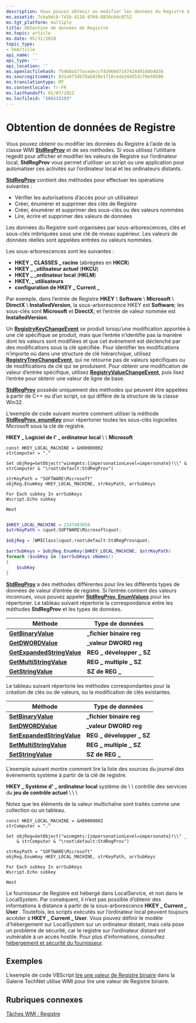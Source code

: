 ```yaml
---
description: Vous pouvez obtenir ou modifier les données du Registre à l’aide de la classe WMI StdRegProv et de ses méthodes.
ms.assetid: 7cba9dcb-741b-4118-9769-8830c6dc0752
ms.tgt_platform: multiple
title: Obtention de données de Registre
ms.topic: article
ms.date: 05/31/2018
topic_type:
- kbArticle
api_name: ''
api_type: ''
api_location: ''
ms.openlocfilehash: f5468a577acedeccf4396607147428d9160b4d38
ms.sourcegitcommit: 831e8f3db78ab820e1710cede244553c70e50500
ms.translationtype: MT
ms.contentlocale: fr-FR
ms.lasthandoff: 01/07/2021
ms.locfileid: "106515193"
---
```

# <a name="obtaining-registry-data"></a>Obtention de données de Registre

Vous pouvez obtenir ou modifier les données du Registre à l’aide de la classe WMI [**StdRegProv**](/previous-versions/windows/desktop/regprov/stdregprov) et de ses méthodes. Si vous utilisez l’utilitaire regedit pour afficher et modifier les valeurs de Registre sur l’ordinateur local, **StdRegProv** vous permet d’utiliser un script ou une application pour automatiser ces activités sur l’ordinateur local et les ordinateurs distants.

[**StdRegProv**](/previous-versions/windows/desktop/regprov/stdregprov) contient des méthodes pour effectuer les opérations suivantes :

-   Vérifier les autorisations d’accès pour un utilisateur
-   Créer, énumérer et supprimer des clés de Registre
-   Créer, énumérer et supprimer des sous-clés ou des valeurs nommées
-   Lire, écrire et supprimer des valeurs de données

Les données du Registre sont organisées par sous-arborescences, clés et sous-clés imbriquées sous une clé de niveau supérieur. Les valeurs de données réelles sont appelées entrées ou valeurs nommées.

Les sous-arborescences sont les suivantes :

-   **HKEY \_ CLASSES \_ racine** (abrégées en **HKCR**)
-   **HKEY \_ \_utilisateur actuel** (**HKCU**)
-   **HKEY \_ \_ordinateur local** (**HKLM**)
-   **HKEY, \_ utilisateurs**
-   **configuration de HKEY \_ Current \_**

Par exemple, dans l’entrée de Registre **HKEY** \\ **Software** \\ **Microsoft** \\ **DirectX** \\ **InstalledVersion**, la sous-arborescence HKEY est **Software**; les sous-clés sont **Microsoft** et **DirectX**; et l’entrée de valeur nommée est **InstalledVersion**.

Un [**RegistryKeyChangeEvent**](/previous-versions/windows/desktop/regprov/registrykeychangeevent) se produit lorsqu’une modification apportée à une clé spécifique se produit, mais que l’entrée n’identifie pas la manière dont les valeurs sont modifiées et que cet événement est déclenché par des modifications sous la clé spécifiée. Pour identifier les modifications n’importe où dans une structure de clé hiérarchique, utilisez [**RegistryTreeChangeEvent**](/previous-versions/windows/desktop/regprov/registrytreechangeevent), qui ne retourne pas de valeurs spécifiques ou de modifications de clé qui se produisent. Pour obtenir une modification de valeur d’entrée spécifique, utilisez [**RegistryValueChangeEvent**](/previous-versions/windows/desktop/regprov/registryvaluechangeevent), puis lisez l’entrée pour obtenir une valeur de ligne de base.

[**StdRegProv**](/previous-versions/windows/desktop/regprov/stdregprov) possède uniquement des méthodes qui peuvent être appelées à partir de C++ ou d’un script, ce qui diffère de la structure de la classe Win32.

L’exemple de code suivant montre comment utiliser la méthode [**StdRegProv. enumKey**](/previous-versions/windows/desktop/regprov/enumkey-method-in-class-stdregprov) pour répertorier toutes les sous-clés logicielles Microsoft sous la clé de registre.

**HKEY \_ Logiciel de l' \_ ordinateur local** \\  \\ **Microsoft**


```VB
const HKEY_LOCAL_MACHINE = &H80000002
strComputer = "."

Set objReg=GetObject("winmgmts:{impersonationLevel=impersonate}!\\" & strComputer & "\root\default:StdRegProv")

strKeyPath = "SOFTWARE\Microsoft"
objReg.EnumKey HKEY_LOCAL_MACHINE, strKeyPath, arrSubKeys

For Each subkey In arrSubKeys
Wscript.Echo subkey
    
Next
```


```PowerShell

$HKEY_LOCAL_MACHINE = 2147483650
$strKeyPath = &quot;SOFTWARE\Microsoft&quot;

$objReg = [WMIClass]&quot;root\default:StdRegProv&quot;

$arrSubKeys = $objReg.EnumKey($HKEY_LOCAL_MACHINE, $strKeyPath)
foreach ($subKey in ($arrSubKeys.sNames))
{
    $subKey
}
```





[**StdRegProv**](/previous-versions/windows/desktop/regprov/stdregprov) a des méthodes différentes pour lire les différents types de données de valeur d’entrée de registre. Si l’entrée contient des valeurs inconnues, vous pouvez appeler [**StdRegProv. EnumValues**](/previous-versions/windows/desktop/regprov/enumvalues-method-in-class-stdregprov) pour les répertorier. Le tableau suivant répertorie la correspondance entre les méthodes **StdRegProv** et les types de données.



| Méthode                                                                                  | Type de données           |
|-----------------------------------------------------------------------------------------|---------------------|
| [**GetBinaryValue**](/previous-versions/windows/desktop/regprov/getbinaryvalue-method-in-class-stdregprov)                 | **\_fichier binaire reg**     |
| [**GetDWORDValue**](/previous-versions/windows/desktop/regprov/getdwordvalue-method-in-class-stdregprov)                   | **\_valeur DWORD reg**      |
| [**GetExpandedStringValue**](/previous-versions/windows/desktop/regprov/getexpandedstringvalue-method-in-class-stdregprov) | **REG \_ développer \_ SZ** |
| [**GetMultiStringValue**](/previous-versions/windows/desktop/regprov/getmultistringvalue-method-in-class-stdregprov)       | **REG \_ multiple \_ SZ**  |
| [**GetStringValue**](/previous-versions/windows/desktop/regprov/getstringvalue-method-in-class-stdregprov)                 | **SZ de REG \_**         |



 

Le tableau suivant répertorie les méthodes correspondantes pour la création de clés ou de valeurs, ou la modification de clés existantes.



| Méthode                                                                                  | Type de données           |
|-----------------------------------------------------------------------------------------|---------------------|
| [**SetBinaryValue**](/previous-versions/windows/desktop/regprov/setbinaryvalue-method-in-class-stdregprov)                 | **\_fichier binaire reg**     |
| [**SetDWORDValue**](/previous-versions/windows/desktop/regprov/setdwordvalue-method-in-class-stdregprov)                   | **\_valeur DWORD reg**      |
| [**SetExpandedStringValue**](/previous-versions/windows/desktop/regprov/setexpandedstringvalue-method-in-class-stdregprov) | **REG \_ développer \_ SZ** |
| [**SetMultiStringValue**](/previous-versions/windows/desktop/regprov/setmultistringvalue-method-in-class-stdregprov)       | **REG \_ multiple \_ SZ**  |
| [**SetStringValue**](/previous-versions/windows/desktop/regprov/setstringvalue-method-in-class-stdregprov)                 | **SZ de REG \_**         |



 

L’exemple suivant montre comment lire la liste des sources du journal des événements système à partir de la clé de registre.

**HKEY \_ Système d' \_ ordinateur local** système de \\  \\ contrôle des services du **jeu de contrôle actuel** \\  \\  \\ 

Notez que les éléments de la valeur multichaîne sont traités comme une collection ou un tableau.


```VB
const HKEY_LOCAL_MACHINE = &H80000002
strComputer = "."

Set objReg=GetObject("winmgmts:{impersonationLevel=impersonate}!\\" _ 
    & strComputer & "\root\default:StdRegProv")

strKeyPath = "SOFTWARE\Microsoft"
objReg.EnumKey HKEY_LOCAL_MACHINE, strKeyPath, arrSubKeys

For Each subkey In arrSubKeys
Wscript.Echo subkey
    
Next
```



Le fournisseur de Registre est hébergé dans LocalService, et non dans le LocalSystem. Par conséquent, il n’est pas possible d’obtenir des informations à distance à partir de la sous-arborescence **HKEY \_ Current \_ User** . Toutefois, les scripts exécutés sur l’ordinateur local peuvent toujours accéder à **HKEY \_ Current \_ User**. Vous pouvez définir le modèle d’hébergement sur LocalSystem sur un ordinateur distant, mais cela pose un problème de sécurité, car le registre sur l’ordinateur distant est vulnérable à un accès hostile. Pour plus d’informations, consultez [hébergement et sécurité du fournisseur](provider-hosting-and-security.md).

## <a name="examples"></a>Exemples

L’exemple de code VBScript [lire une valeur de Registre binaire](https://Gallery.TechNet.Microsoft.Com/b0724cb2-36ed-4d0d-8b8f-428d0e3d0b82) dans la Galerie TechNet utilise WMI pour lire une valeur de Registre binaire.

## <a name="related-topics"></a>Rubriques connexes

<dl> <dt>

[Tâches WMI : Registre](wmi-tasks--registry.md)
</dt> </dl>

 

 
